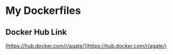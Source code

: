 # My Dockerfiles

## Docker Hub Link
[https://hub.docker.com/r/agate/](https://hub.docker.com/r/agate/)
